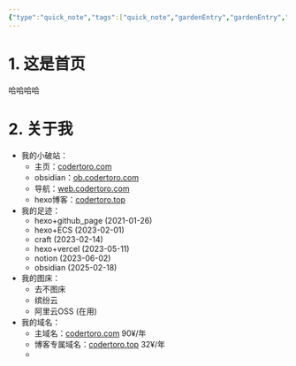 ```yaml
---
{"type":"quick_note","tags":["quick_note","gardenEntry","gardenEntry","gardenEntry","gardenEntry","gardenEntry"],"title":"My Obsidian","author":"codertoro","establish":"2025-03-03 20：01：58","dg-home":"true","dg-publish":true,"dg-show-local-graph":"true","permalink":"/Ideas/000-主页/","dgShowLocalGraph":"true","dgPassFrontmatter":true,"created":"2025-03-04T09:16:00.841+08:00","updated":"2025-03-05T09:42:59.377+08:00"}
---
```


# 1. 这是首页
哈哈哈哈

# 2. 关于我
- 我的小破站：
	- 主页：[codertoro.com](codertoro.com)
	- obsidian：[ob.codertoro.com](ob.codertoro.com)
	- 导航：[web.codertoro.com](web.codertoro.com)
	- hexo博客：[codertoro.top](codertoro.top)
- 我的足迹：
	- hexo+github_page (2021-01-26)
	- hexo+ECS (2023-02-01) 
	- craft (2023-02-14)
	- hexo+vercel (2023-05-11)
	- notion (2023-06-02)
	- obsidian (2025-02-18)
- 我的图床：
	- 去不图床
	- 缤纷云
	- 阿里云OSS (在用)
- 我的域名：
	- 主域名：[codertoro.com](codertoro.com)  90¥/年
	- 博客专属域名：[codertoro.top](codertoro.top) 32¥/年
	- 
